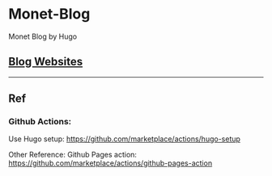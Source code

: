 # Monet-Blog

Monet Blog by Hugo


## [Blog Websites](https://monet.caitou.org)




----------------------------------------------------------------
## Ref
### Github  Actions:
Use Hugo setup: https://github.com/marketplace/actions/hugo-setup


Other Reference:
Github Pages action:   https://github.com/marketplace/actions/github-pages-action